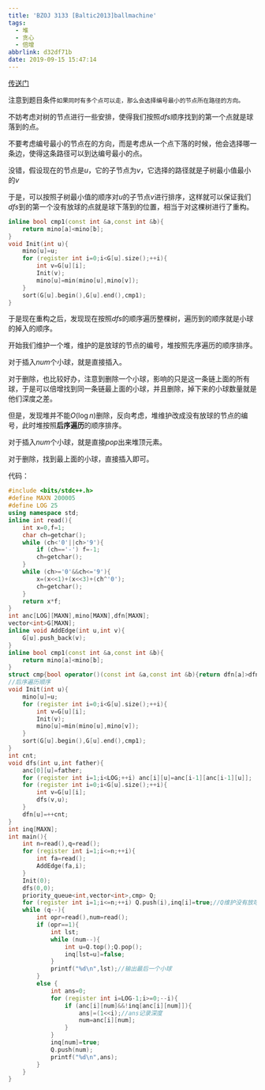 ```yaml
---
title: 'BZOJ 3133 [Baltic2013]ballmachine'
tags:
  - 堆
  - 贪心
  - 倍增
abbrlink: d32df71b
date: 2019-09-15 15:47:14
---
```


[传送门](https://www.lydsy.com/JudgeOnline/show.php?id=3133)

注意到题目条件`如果同时有多个点可以走，那么会选择编号最小的节点所在路径的方向。`

不妨考虑对树的节点进行一些安排，使得我们按照$dfs$顺序找到的第一个点就是球落到的点。

不要考虑编号最小的节点在的方向，而是考虑从一个点下落的时候，他会选择哪一条边，使得这条路径可以到达编号最小的点。

没错，假设现在的节点是$u$，它的子节点为$v$，它选择的路径就是子树最小值最小的$v$

于是，可以按照子树最小值的顺序对$u$的子节点$v$进行排序，这样就可以保证我们$dfs$到的第一个没有放球的点就是球下落到的位置，相当于对这棵树进行了重构。

```cpp
inline bool cmp1(const int &a,const int &b){
	return mino[a]<mino[b];
}
void Init(int u){
	mino[u]=u;
	for (register int i=0;i<G[u].size();++i){
		int v=G[u][i];
		Init(v);
		mino[u]=min(mino[u],mino[v]);
	}
	sort(G[u].begin(),G[u].end(),cmp1);
}
```

于是现在重构之后，发现现在按照$dfs$的顺序遍历整棵树，遍历到的顺序就是小球的掉入的顺序。

开始我们维护一个堆，维护的是放球的节点的编号，堆按照先序遍历的顺序排序。

对于插入$num$个小球，就是直接插入。

对于删除，也比较好办，注意到删除一个小球，影响的只是这一条链上面的所有球，于是可以倍增找到同一条链最上面的小球，并且删除，掉下来的小球数量就是他们深度之差。

但是，发现堆并不能$O(\log n)$删除，反向考虑，堆维护改成没有放球的节点的编号，此时堆按照**后序遍历**的顺序排序。

对于插入$num$个小球，就是直接$pop$出来堆顶元素。

对于删除，找到最上面的小球，直接插入即可。

代码：

```cpp
#include <bits/stdc++.h>
#define MAXN 200005
#define LOG 25
using namespace std;
inline int read(){
	int x=0,f=1;
	char ch=getchar();
	while (ch<'0'||ch>'9'){
		if (ch=='-') f=-1;
		ch=getchar();
	}
	while (ch>='0'&&ch<='9'){
		x=(x<<1)+(x<<3)+(ch^'0');
		ch=getchar();
	}
	return x*f;
}
int anc[LOG][MAXN],mino[MAXN],dfn[MAXN];
vector<int>G[MAXN];
inline void AddEdge(int u,int v){
	G[u].push_back(v);
}
inline bool cmp1(const int &a,const int &b){
	return mino[a]<mino[b];
}
struct cmp{bool operator()(const int &a,const int &b){return dfn[a]>dfn[b];}};
//后序遍历顺序
void Init(int u){
	mino[u]=u;
	for (register int i=0;i<G[u].size();++i){
		int v=G[u][i];
		Init(v);
		mino[u]=min(mino[u],mino[v]);
	}
	sort(G[u].begin(),G[u].end(),cmp1);
}
int cnt;
void dfs(int u,int father){
	anc[0][u]=father;
	for (register int i=1;i<LOG;++i) anc[i][u]=anc[i-1][anc[i-1][u]];
	for (register int i=0;i<G[u].size();++i){
		int v=G[u][i];
		dfs(v,u);
	}
	dfn[u]=++cnt;
}
int inq[MAXN];
int main(){
	int n=read(),q=read();
	for (register int i=1;i<=n;++i){
		int fa=read();
		AddEdge(fa,i);
	}
	Init(0);
	dfs(0,0);
	priority_queue<int,vector<int>,cmp> Q;
	for (register int i=1;i<=n;++i) Q.push(i),inq[i]=true;//Q维护没有放球的位置
	while (q--){
		int opr=read(),num=read();
		if (opr==1){
			int lst;
			while (num--){
				int u=Q.top();Q.pop();
				inq[lst=u]=false;
			}
			printf("%d\n",lst);//输出最后一个小球
		}
		else {
			int ans=0;
			for (register int i=LOG-1;i>=0;--i){
				if (anc[i][num]&&!inq[anc[i][num]]){
					ans|=(1<<i);//ans记录深度
					num=anc[i][num];
				}
			}
			inq[num]=true;
			Q.push(num);
			printf("%d\n",ans);
		}
	}
}
```


